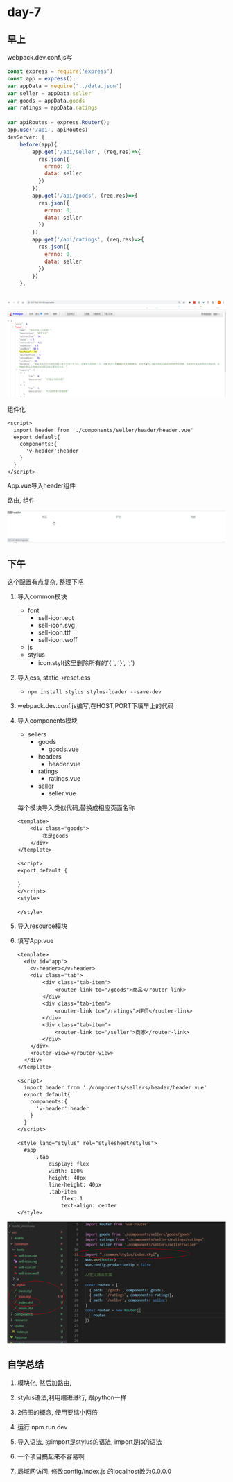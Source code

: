 # day-7



## 早上



webpack.dev.conf.js写

```javascript
const express = require('express')
const app = express();
var appData = require('../data.json')
var seller = appData.seller
var goods = appData.goods
var ratings = appData.ratings

var apiRoutes = express.Router();
app.use('/api', apiRoutes) 
devServer: {
    before(app){
        app.get('/api/seller', (req,res)=>{
          res.json({
            errno: 0,
            data: seller
          })
        }),
        app.get('/api/goods', (req,res)=>{
          res.json({
            errno: 0,
            data: seller
          })
        }),
        app.get('/api/ratings', (req,res)=>{
          res.json({
            errno: 0,
            data: seller
          })
        })
    },
        
```

![image-20200609135304309](imgs/image-20200609135304309.png)



组件化

```vue
<script>
  import header from './components/seller/header/header.vue'
  export default{
    components:{
      'v-header':header
    }
  }
</script>
```

App.vue导入header组件

路由, 组件

![image-20200609144003333](imgs/image-20200609144003333.png)





## 下午

这个配置有点复杂, 整理下吧

1. 导入common模块

   - font
     - sell-icon.eot
     - sell-icon.svg
     - sell-icon.ttf
     - sell-icon.woff
   - js
   - stylus
     - icon.styl(这里删除所有的'{ ', '}', ';')

2. 导入css, static->reset.css

   - ```shell
     npm install stylus stylus-loader --save-dev
     ```

3. webpack.dev.conf.js编写,在HOST,PORT下填早上的代码

4. 导入components模块

   - sellers
     - goods
       - goods.vue
     - headers
       - header.vue
     - ratings
       - ratings.vue
     - seller
       - seller.vue

   每个模块导入类似代码,替换成相应页面名称

   ```vue
   <template>
       <div class="goods">
           我是goods
       </div>
   </template>
   
   <script>
   export default {
       
   }
   </script>
   <style>
   
   </style>
   ```

   

5. 导入resource模块

6. 填写App.vue

   ```vue
   <template>
     <div id="app">
       <v-header></v-header>
       <div class="tab">
           <div class="tab-item">
               <router-link to="/goods">商品</router-link>
           </div>
           <div class="tab-item">
               <router-link to="/ratings">评价</router-link>
           </div>
           <div class="tab-item">
               <router-link to="/seller">商家</router-link>
           </div>
       </div>
       <router-view></router-view>
     </div>
   </template>
   
   <script>
     import header from './components/sellers/header/header.vue'
     export default{
       components:{
         'v-header':header
       }
     }
   </script>
   
   <style lang="stylus" rel="stylesheet/stylus">
     #app
         .tab
             display: flex
             width: 100%
             height: 40px
             line-height: 40px
             .tab-item
                 flex: 1
                 text-align: center
   </style>
   ```





![image-20200609174903974](imgs/image-20200609174903974.png)



## 自学总结

1. 模块化, 然后加路由,

2. stylus语法,利用缩进进行, 跟python一样

3. 2倍图的概念, 使用要缩小两倍
4. 运行 npm run dev
5. 导入语法, @import是stylus的语法, import是js的语法
6. 一个项目搞起来不容易啊
7. 局域网访问. 修改config/index.js  的localhost改为0.0.0.0

